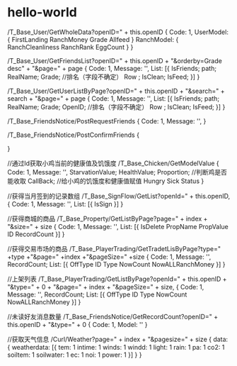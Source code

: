# hello-world
/T_Base_User/GetWholeData?openID=" + this.openID
{
    Code: 1,
    UserModel: {
        FirstLanding
        RanchMoney
        Grade
        Allfeed
    }
    RanchModel: {
        RanchCleanliness
        RanchRank
        EggCount
    }
}

/T_Base_User/GetFriendsList?openID=" + this.openID + "&orderby=Grade desc" + "&page=" + page
{
    Code: 1,
    Message: '',
    List: [{
        IsFriends;
        path;
        RealName;
        Grade;
        //排名（字段不确定）
        Row ;
        IsClean;
        IsFeed;
    }]
}

/T_Base_User/GetUserListByPage?openID=" + this.openID + "&search=" + search + "&page=" + page
{
    Code: 1,
    Message: '',
    List: [{
        IsFriends;
        path;
        RealName;
        Grade;
        OpenID;
        //排名（字段不确定）
        Row ;
        IsClean;
        IsFeed;
    }]
}

/T_Base_FriendsNotice/PostRequestFriends
{
    Code: 1,
    Message: '',
}

/T_Base_FriendsNotice/PostConfirmFriends
{

}

//通过Id获取小鸡当前的健康值及饥饿度
/T_Base_Chicken/GetModelValue
{
    Code: 1,
    Message: '',
    StarvationValue;
    HealthValue;
    Proportion;
    //判断鸡是否能收取
    CallBack;
    //给小鸡的饥饿度和健康值赋值
    Hungry
    Sick
    Status
}

//获得当月签到的记录数组
/T_Base_SignFlow/GetList?openId=" + this.openID,
{
    Code: 1,
    Message: '',
    List: [{
        IsSign
    }]
}

//获得商城的商品
/T_Base_Property/GetListByPage?page=" + index + "&size=" + size
{
    Code: 1,
    Message: '',
    List: [{
        IsDelete
        PropName
        PropValue
        ID
        RecordCount
    }]
}

//获得交易市场的商品
/T_Base_PlayerTrading/GetTradetLisByPage?type=" +type +"&page=" +index +"&pageSize=" +size
{
    Code: 1,
    Message: '',
    RecordCount;
    List: [{
        OffType
        ID
        Type
        NowCount
        NowALLRanchMoney
    }]
}

//上架列表
/T_Base_PlayerTrading/GetListByPage?openId=" +
          this.openID +
          "&type=" +
          0 +
          "&page=" +
          index +
          "&pageSize=" +
          size,
{
    Code: 1,
    Message: '',
    RecordCount;
    List: [{
        OffType
        ID
        Type
        NowCount
        NowALLRanchMoney
    }]
}

//未读好友消息数量
/T_Base_FriendsNotice/GetRecordCount?openID=" + this.openID + "&type=" + 0
{
    Code: 1,
    Model: ''
}

//获取天气信息
/Curl/Weather?page=" + index + "&pagesize=" + size
{
    data: {
        weatherdata: [{
            tem: 1
            intime: 1
            winds: 1
            windd: 1
            light: 1
            rain: 1
            pa: 1
            co2: 1
            soiltem: 1
            soilwater: 1
            ec: 1
            noi: 1
            power: 1
        }]
    }
}
